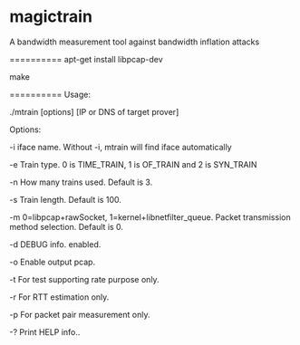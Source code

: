 magictrain
==========

A bandwidth measurement tool against bandwidth inflation attacks

==========
apt-get install libpcap-dev

make

==========
Usage: 

./mtrain [options] [IP or DNS of target prover]

Options:

  -i iface name. Without -i, mtrain will find iface automatically
  
  -e Train type. 0 is TIME_TRAIN, 1 is OF_TRAIN and 2 is SYN_TRAIN
  
  -n How many trains used. Default is 3.
  
  -s Train length. Default is 100.
  
  -m 0=libpcap+rawSocket, 1=kernel+libnetfilter_queue. Packet transmission method selection. Default is 0.
     
  -d DEBUG info. enabled.
  
  -o Enable output pcap.
  
  -t For test supporting rate purpose only.
  
  -r For RTT estimation only.
  
  -p For packet pair measurement only.
  
  -? Print HELP info..
